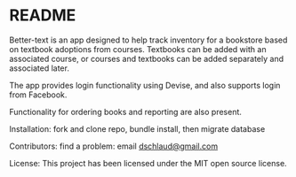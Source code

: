 # README

Better-text is an app designed to help track inventory for a bookstore based 
on textbook adoptions from courses. Textbooks can be added with an associated 
course, or courses and textbooks can be added separately and associated later.

The app provides login functionality using Devise, and also supports login from 
Facebook.

Functionality for ordering books and reporting are also present.

Installation: fork and clone repo, bundle install, then migrate database

Contributors: find a problem: email dschlaud@gmail.com

License: This project has been licensed under the MIT open source license.